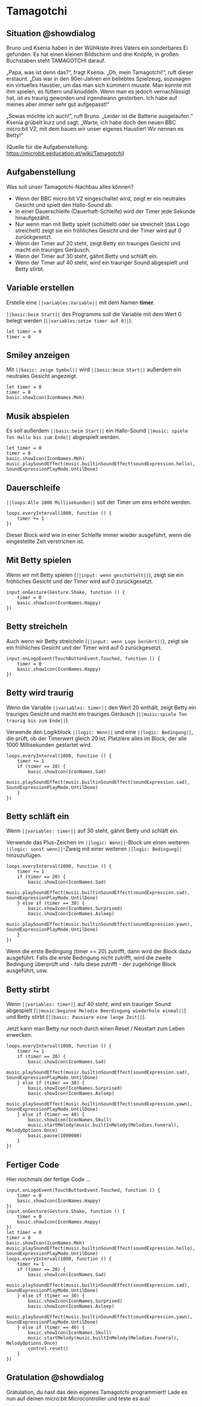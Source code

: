 # Tamagotchi

## Situation @showdialog

Bruno und Ksenia haben in der Wühlkiste ihres Vaters ein sonderbares Ei gefunden. Es hat einen kleinen Bildschirm und drei Knöpfe, in großen Buchstaben steht TAMAGOTCHI darauf.

„Papa, was ist denn das?“, fragt Ksenia.
„Oh, mein Tamagotchi!“, ruft dieser erstaunt. „Das war in den 90er-Jahren ein beliebtes Spielzeug, sozusagen ein virtuelles Haustier, um das man sich kümmern musste. Man konnte mit ihm spielen, es füttern und knuddeln. Wenn man es jedoch vernachlässigt hat, ist es traurig geworden und irgendwann gestorben. Ich habe auf meines aber immer sehr gut aufgepasst!“

„Sowas möchte ich auch!”, ruft Bruno. „Leider ist die Batterie ausgelaufen.“
Ksenia grübelt kurz und sagt: „Warte, ich habe doch den neuen BBC micro:bit V2, mit dem bauen wir unser eigenes Haustier! Wir nennen es Betty!“

(Quelle für die Aufgabenstellung: https://microbit.eeducation.at/wiki/Tamagotchi)


## Aufgabenstellung
Was soll unser Tamagotchi-Nachbau alles können?

- Wenn der BBC micro:bit V2 eingeschaltet wird, zeigt er ein neutrales Gesicht und spielt den Hallo-Sound ab.
- In einer Dauerschleife (Dauerhaft-Schleife) wird der Timer jede Sekunde hinaufgezählt.
- Nur wenn man mit Betty spielt (schüttelt) oder sie streichelt (das Logo streichelt) zeigt sie ein fröhliches Gesicht und der Timer wird auf 0 zurückgesetzt.
- Wenn der Timer auf 20 steht, zeigt Betty ein trauriges Gesicht und macht ein trauriges Geräusch.
- Wenn der Timer auf 30 steht, gähnt Betty und schläft ein.
- Wenn der Timer auf 40 steht, wird ein trauriger Sound abgespielt und Betty stirbt.

## Variable erstellen
Erstelle eine ``||variables:Variable||`` mit dem Namen **timer**. 

 ``||basic:beim Start||`` des Programms soll die Variable mit dem Wert 0 belegt werden (``||variables:setze timer auf 0||``).

```blocks
let timer = 0
timer = 0
```

## Smiley anzeigen
Mit ``||basic: zeige Symbol||`` wird ``||basic:beim Start||`` außerdem ein neutrales Gesicht angezeigt.

```blocks
let timer = 0
timer = 0
basic.showIcon(IconNames.Meh)
```
## Musik abspielen
Es soll außerdem ``||basic:beim Start||`` ein Hallo-Sound  ``||music: spiele Ton Hallo bis zum Ende||`` abgespielt werden.

```blocks
let timer = 0
timer = 0
basic.showIcon(IconNames.Meh)
music.playSoundEffect(music.builtinSoundEffect(soundExpression.hello), SoundExpressionPlayMode.UntilDone)
```

## Dauerschleife

``||loops:Alle 1000 Millisekunden||`` soll der Timer um eins erhöht werden.

```blocks
loops.everyInterval(1000, function () {
    timer += 1
})
```

Dieser Block wird wie in einer Schleife immer wieder ausgeführt, wenn die eingestellte Zeit verstrichen ist.

## Mit Betty spielen
Wenn wir mit Betty spielen (``||input: wenn geschüttelt||``), zeigt sie ein fröhliches Gesicht und der Timer wird auf 0 zurückgesetzt.

```blocks
input.onGesture(Gesture.Shake, function () {
    timer = 0
    basic.showIcon(IconNames.Happy)
})

```

## Betty streicheln
Auch wenn wir Betty streicheln (``||input: wenn Logo berührt||``), zeigt sie ein fröhliches Gesicht und der Timer wird auf 0 zurückgesetzt.

```blocks
input.onLogoEvent(TouchButtonEvent.Touched, function () {
    timer = 0
    basic.showIcon(IconNames.Happy)
})
```

## Betty wird traurig
Wenn die Variable ``||variables: timer||`` den Wert 20 enthält, zeigt Betty ein trauriges Gesicht und macht ein trauriges Geräusch (``||music:spiele Ton traurig bis zum Ende||``).

Verwende den Logikblock ``||logic: Wenn||`` und eine ``||logic: Bedingung||``, die prüft, ob der Timerwert gleich 20 ist. Platziere alles im Block, der alle 1000 Millisekunden gestartet wird.
```blocks
loops.everyInterval(1000, function () {
    timer += 1
    if (timer == 20) {
        basic.showIcon(IconNames.Sad)
        music.playSoundEffect(music.builtinSoundEffect(soundExpression.sad), SoundExpressionPlayMode.UntilDone)
    }
})
```

## Betty schläft ein
Wenn ``||variables: timer||`` auf 30 steht, gähnt Betty und schläft ein.

Verwende das Plus-Zeichen im ``||logic: Wenn||``-Block um einen weiteren ``||logic: sonst wenn||``-Zweig mit einer weiteren ``||logic: Bedingung||`` hinzuzufügen.

```blocks
loops.everyInterval(1000, function () {
    timer += 1
    if (timer == 20) {
        basic.showIcon(IconNames.Sad)
        music.playSoundEffect(music.builtinSoundEffect(soundExpression.sad), SoundExpressionPlayMode.UntilDone)
    } else if (timer == 30) {
        basic.showIcon(IconNames.Surprised)
        basic.showIcon(IconNames.Asleep)
        music.playSoundEffect(music.builtinSoundEffect(soundExpression.yawn), SoundExpressionPlayMode.UntilDone)
    } 
})
```
Wenn die erste Bedingung (timer == 20) zutrifft, dann wird der Block dazu ausgeführt. Falls die erste Bedingung nicht zutrifft, wird die zweite Bedingung überprüft und - falls diese zutrifft - der zugehörige Block ausgeführt, usw.

## Betty stirbt

Wenn ``||variables: timer||`` auf 40 steht, wird ein trauriger Sound abgespielt (``||music:beginne Melodie Beerdingung wiederhole einmal||``) und Betty stirbt (``||basic: Pausiere eine lange Zeit||``).

Jetzt kann man Betty nur noch durch einen Reset / Neustart zum Leben erwecken.

```blocks
loops.everyInterval(1000, function () {
    timer += 1
    if (timer == 20) {
        basic.showIcon(IconNames.Sad)
        music.playSoundEffect(music.builtinSoundEffect(soundExpression.sad), SoundExpressionPlayMode.UntilDone)
    } else if (timer == 30) {
        basic.showIcon(IconNames.Surprised)
        basic.showIcon(IconNames.Asleep)
        music.playSoundEffect(music.builtinSoundEffect(soundExpression.yawn), SoundExpressionPlayMode.UntilDone)
    } else if (timer == 40) {
        basic.showIcon(IconNames.Skull)
        music.startMelody(music.builtInMelody(Melodies.Funeral), MelodyOptions.Once)
        basic.pause(1000000)
    }
})
```

## Fertiger Code 
Hier nochmals der fertige Code ...
```blocks
input.onLogoEvent(TouchButtonEvent.Touched, function () {
    timer = 0
    basic.showIcon(IconNames.Happy)
})
input.onGesture(Gesture.Shake, function () {
    timer = 0
    basic.showIcon(IconNames.Happy)
})
let timer = 0
timer = 0
basic.showIcon(IconNames.Meh)
music.playSoundEffect(music.builtinSoundEffect(soundExpression.hello), SoundExpressionPlayMode.UntilDone)
loops.everyInterval(1000, function () {
    timer += 1
    if (timer == 20) {
        basic.showIcon(IconNames.Sad)
        music.playSoundEffect(music.builtinSoundEffect(soundExpression.sad), SoundExpressionPlayMode.UntilDone)
    } else if (timer == 30) {
        basic.showIcon(IconNames.Surprised)
        basic.showIcon(IconNames.Asleep)
        music.playSoundEffect(music.builtinSoundEffect(soundExpression.yawn), SoundExpressionPlayMode.UntilDone)
    } else if (timer == 40) {
        basic.showIcon(IconNames.Skull)
        music.startMelody(music.builtInMelody(Melodies.Funeral), MelodyOptions.Once)
        control.reset()
    }
})
```

## Gratulation @showdialog
Gratulation, du hast das dein eigenes Tamagotchi programmiert! Lade es nun auf deinen micro:bit Microcontroller und teste es aus!